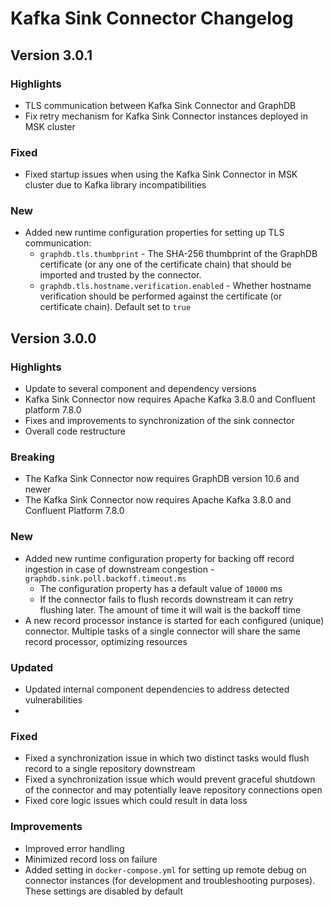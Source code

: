 # Kafka Sink Connector Changelog

## Version 3.0.1

### Highlights

- TLS communication between Kafka Sink Connector and GraphDB
- Fix retry mechanism for Kafka Sink Connector instances deployed in MSK cluster

### Fixed

- Fixed startup issues when using the Kafka Sink Connector in MSK cluster due to Kafka library incompatibilities

### New

- Added new runtime configuration properties for setting up TLS communication:
	- `graphdb.tls.thumbprint` - The SHA-256 thumbprint of the GraphDB certificate (or any one of the certificate chain) that should be imported and trusted by
	  the connector.
	- `graphdb.tls.hostname.verification.enabled` - Whether hostname verification should be performed against the certificate (or certificate chain). Default
	  set to `true`

## Version 3.0.0


### Highlights

- Update to several component and dependency versions
- Kafka Sink Connector now requires Apache Kafka 3.8.0 and Confluent platform 7.8.0
- Fixes and improvements to synchronization of the sink connector
- Overall code restructure

### Breaking

- The Kafka Sink Connector now requires GraphDB version 10.6 and newer
- The Kafka Sink Connector now requires Apache Kafka 3.8.0 and Confluent Platform 7.8.0

### New

- Added new runtime configuration property for backing off record ingestion in case of downstream congestion - `graphdb.sink.poll.backoff.timeout.ms`
  - The configuration property has a default value of `10000` ms
  - If the connector fails to flush records downstream it can retry flushing later. The amount of time it will wait is the backoff time
- A new record processor instance is started for each configured (unique) connector. Multiple tasks of a single connector will share the same record processor,
optimizing resources

### Updated

- Updated internal component dependencies to address detected vulnerabilities
-

### Fixed
- Fixed a synchronization issue in which two distinct tasks would flush record to a single repository downstream
- Fixed a synchronization issue which would prevent graceful shutdown of the connector and may potentially leave repository connections open
- Fixed core logic issues which could result in data loss

### Improvements

- Improved error handling
- Minimized record loss on failure
- Added setting in `docker-compose.yml` for setting up remote debug on connector instances (for development and troubleshooting purposes).
  These settings are disabled by default
